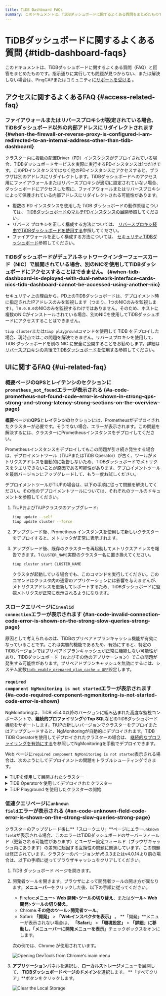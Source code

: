 ```yaml
---
title: TiDB Dashboard FAQs
summary: このドキュメントは、TiDBダッシュボードに関するよくある質問をまとめたものです。アクセス関連、UI関連、導入関連の問題を網羅し、それぞれの解決策をご案内しています。さらにサポートが必要な場合は、PingCAPまたはコミュニティからサポートを受けることができます。
---
```


# TiDBダッシュボードに関するよくある質問 {#tidb-dashboard-faqs}

このドキュメントは、TiDBダッシュボードに関するよくある質問（FAQ）と回答をまとめたものです。指示通りに実行しても問題が見つからない、または解決しない場合は、PingCAPまたはコミュニティに[サポートを受ける](/support.md) 。

## アクセスに関するよくあるFAQ {#access-related-faq}

### ファイアウォールまたはリバースプロキシが設定されている場合、TiDBダッシュボード以外の内部アドレスにリダイレクトされます {#when-the-firewall-or-reverse-proxy-is-configured-i-am-redirected-to-an-internal-address-other-than-tidb-dashboard}

クラスター内に複数の配置Driver（PD）インスタンスがデプロイされている場合、TiDBダッシュボードサービスを実際に実行するPDインスタンスは1つだけです。このPDインスタンスではなく他のPDインスタンスにアクセスすると、ブラウザは別のアドレスにリダイレクトします。TiDBダッシュボードへのアクセス用にファイアウォールまたはリバースプロキシが適切に設定されていない場合、ダッシュボードにアクセスした際に、ファイアウォールまたはリバースプロキシによって保護されている内部アドレスにリダイレクトされる可能性があります。

-   複数の PD インスタンスを使用した TiDB ダッシュボードの動作原理については、 [TiDBダッシュボードのマルチPDインスタンスの展開](/dashboard/dashboard-ops-deploy.md)参照してください。
-   リバース プロキシを正しく構成する方法については、 [リバースプロキシ経由でTiDBダッシュボードを使用する](/dashboard/dashboard-ops-reverse-proxy.md)参照してください。
-   ファイアウォールを正しく構成する方法については、 [セキュリティTiDBダッシュボード](/dashboard/dashboard-ops-security.md)参照してください。

### TiDBダッシュボードがデュアルネットワークインターフェースカード（NIC）で展開されている場合、別のNICを使用してTiDBダッシュボードにアクセスすることはできません。 {#when-tidb-dashboard-is-deployed-with-dual-network-interface-cards-nics-tidb-dashboard-cannot-be-accessed-using-another-nic}

セキュリティ上の理由から、PD上のTiDBダッシュボードは、デプロイメント時に指定されたIPアドレスのみを監視します（つまり、1つのNICのみを監視します）。1 `0.0.0.0`のNICのみを監視するわけではありません。そのため、ホストに複数のNICがインストールされている場合、別のNICを使用してTiDBダッシュボードにアクセスすることはできません。

`tiup cluster`または`tiup playground`コマンドを使用して TiDB をデプロイした場合、現時点ではこの問題を解決できません。リバースプロキシを使用して、TiDB ダッシュボードを別の NIC に安全に公開することをお勧めします。詳細は[リバースプロキシの背後でTiDBダッシュボードを使用する](/dashboard/dashboard-ops-reverse-proxy.md)参照してください。

## UIに関するFAQ {#ui-related-faq}

### 概要ページの<strong>QPS</strong>と<strong>レイテンシの</strong>セクションに<code>prometheus_not_found</code>エラーが表示される {#a-code-prometheus-not-found-code-error-is-shown-in-strong-qps-strong-and-strong-latency-strong-sections-on-the-overview-page}

**概要**ページの**QPS**と**レイテンシの**セクションには、Prometheusがデプロイされたクラスターが必要です。そうでない場合、エラーが表示されます。この問題を解決するには、クラスターにPrometheusインスタンスをデプロイしてください。

Prometheusインスタンスをデプロイしてもこの問題が引き続き発生する場合は、デプロイメントツール（TiUPまたはTiDB Operator）が古く、ツールがメトリクスアドレスを自動的に報告しないため、TiDBダッシュボードでメトリクスをクエリできないことが原因である可能性があります。デプロイメントツールを最新バージョンにアップグレードして、もう一度お試しください。

デプロイメントツールがTiUPの場合は、以下の手順に従って問題を解決してください。その他のデプロイメントツールについては、それぞれのツールのドキュメントを参照してください。

1.  TiUPおよびTiUPクラスタのアップグレード:

    ```bash
    tiup update --self
    tiup update cluster --force
    ```

2.  アップグレード後、Prometheus インスタンスを使用して新しいクラスターをデプロイすると、メトリックが正常に表示されます。

3.  アップグレード後、既存のクラスターを再起動してメトリクスアドレスを報告できます。1 `CLUSTER_NAME`実際のクラスター名に置き換えてください。

    ```bash
    tiup cluster start CLUSTER_NAME
    ```

    クラスタが起動している場合でも、このコマンドを実行してください。このコマンドはクラスタ内の通常のアプリケーションには影響を与えませんが、メトリクスアドレスを更新してレポートするため、TiDBダッシュボードに監視メトリクスが正常に表示されるようになります。

### <strong>スロークエリ</strong>ページに<code>invalid connection</code>エラーが表示されます {#an-code-invalid-connection-code-error-is-shown-on-the-strong-slow-queries-strong-page}

原因として考えられるのは、TiDBのプリペアドプランキャッシュ機能が有効になっていることです。これは実験的機能であるため、有効にすると、特定のTiDBバージョンではプリペアドプランキャッシュが正常に機能しない可能性があり、TiDBダッシュボード（およびその他のアプリケーション）でこの問題が発生する可能性があります。プリペアドプランキャッシュを無効にするには、システム変数[`tidb_enable_prepared_plan_cache = OFF`](/system-variables.md#tidb_enable_prepared_plan_cache-new-in-v610)設定します。

### <code>required component NgMonitoring is not started</code>エラーが表示されます {#a-code-required-component-ngmonitoring-is-not-started-code-error-is-shown}

NgMonitoringは、TiDB v5.4.0以降のバージョンに組み込まれた高度な監視コンポーネントで、**継続的プロファイリング**や**Top SQL**などのTiDBダッシュボード機能をサポートします。TiUPの新しいバージョンでクラスターをデプロイまたはアップグレードすると、NgMonitoringが自動的にデプロイされます。TiDB TiDB Operatorを使用してデプロイされたクラスターの場合は、 [継続的なプロファイリングを有効にする](https://docs.pingcap.com/tidb-in-kubernetes/dev/access-dashboard/#enable-continuous-profiling)を参照してNgMonitoringを手動でデプロイできます。

Web ページに`required component NgMonitoring is not started`表示される場合は、次のようにしてデプロイメントの問題をトラブルシューティングできます。

<details><summary>TiUPを使用して展開されたクラスター</summary>

ステップ1. バージョンを確認する

1.  TiUPクラスターのバージョンを確認してください。NgMonitoring はTiUP v1.9.0 以降の場合にのみデプロイされます。

    ```shell
    tiup cluster --version
    ```

    コマンド出力にはTiUPのバージョンが表示されます。例:

        tiup version 1.9.0 tiup
        Go Version: go1.17.2
        Git Ref: v1.9.0

2.  TiUPクラスターのバージョンが v1.9.0 より前の場合は、 TiUPとTiUPクラスターを最新バージョンにアップグレードします。

    ```shell
    tiup update --all
    ```

ステップ2. TiUPを使用して、コントロールマシンにng_port設定項目を追加します。その後、Prometheusをリロードします。

1.  クラスター構成ファイルを編集モードで開きます。

    ```shell
    tiup cluster edit-config ${cluster-name}
    ```

2.  `monitoring_servers`下に`ng_port:12020`パラメータを追加します。

        monitoring_servers:
        - host: 172.16.6.6
          ng_port: 12020

3.  Prometheus をリロードします:

    ```shell
    tiup cluster reload ${cluster-name} --role prometheus
    ```

上記の手順を実行した後もエラー メッセージが表示される場合は、PingCAP またはコミュニティに問い合わせて[サポートを受ける](/support.md) 。

</details>

<details><summary>TiDB Operatorを使用してデプロイされたクラスター</summary>

TiDB Operatorのドキュメントのセクション[継続的なプロファイリングを有効にする](https://docs.pingcap.com/tidb-in-kubernetes/dev/access-dashboard/#enable-continuous-profiling)手順に従って、NgMonitoringコンポーネントをデプロイ。

</details>

<details><summary>TiUP Playground を使用したクラスターの開始</summary>

クラスタを起動すると、 TiUP Playground (&gt;= v1.8.0) は NgMonitoringコンポーネントを自動的に起動します。TiUP Playgroundを最新バージョンに更新するには、次のコマンドを実行します。

```shell
tiup update --self
tiup update playground
```

</details>

### <strong>低速クエリ</strong>ページに<code>unknown field</code>エラーが表示される {#an-code-unknown-field-code-error-is-shown-on-the-strong-slow-queries-strong-page}

クラスターのアップグレード後に**「スロークエリ」**ページにエラー`unknown field`が表示される場合、このエラーはTiDBダッシュボードのサーバーフィールド（更新される可能性があります）とユーザー設定フィールド（ブラウザキャッシュ内にあります）の差異に起因する互換性の問題に関連しています。この問題は修正されています。クラスターのバージョンがv5.0.3またはv4.0.14より前の場合は、以下の手順に従ってブラウザキャッシュをクリアしてください。

1.  TiDB ダッシュボード ページを開きます。

2.  開発者ツールを開きます。ブラウザによって開発者ツールの開き方が異なります。**メニューバー**をクリックした後、以下の手順に従ってください。

    -   Firefox:**メニュー**&gt; **Web 開発**&gt;**ツールの切り替え**、または**ツール**&gt; **Web 開発**&gt;**ツールの切り替え**。
    -   Chrome:**その他のツール**&gt;**開発者ツール**。
    -   Safari: **「開発」** &gt; **「Webインスペクタを表示」** 。 **「開発」**メニューが表示されない場合は、 **「Safari」** &gt; **「環境設定」** &gt; **「詳細」**に移動し、「メニューバーに**開発メニューを表示**」チェックボックスをオンにします。

    次の例では、Chrome が使用されています。

    ![Opening DevTools from Chrome's main menu](/media/dashboard/dashboard-faq-devtools.png)

3.  **アプリケーション**パネルを選択し、**ローカルストレージ**メニューを展開して、 **TiDBダッシュボードページのドメイン**を選択します。 **「すべてクリア」**ボタンをクリックします。

    ![Clear the Local Storage](/media/dashboard/dashboard-faq-devtools-application.png)
